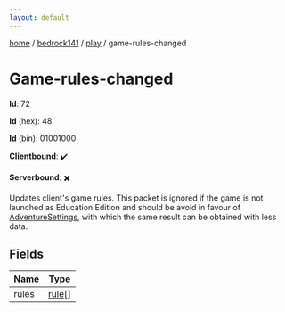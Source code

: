 ```yaml
---
layout: default
---
```


[home](/)  /  [bedrock141](/protocol/bedrock141)  /  [play](/protocol/bedrock141/play)  /  game-rules-changed

# Game-rules-changed

**Id**: 72

**Id** (hex): 48

**Id** (bin): 01001000

**Clientbound**: ✔️

**Serverbound**: ✖️

Updates client's game rules. This packet is ignored if the game is not launched as Education Edition and should be avoid in favour of [AdventureSettings](#play_adventure-settings), with which the same result can be obtained with less data.

## Fields

Name | Type
---|---
rules | [rule](/protocol/bedrock141/types/rule)[]

